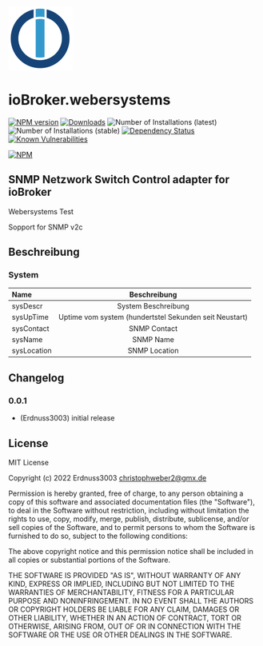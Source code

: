![Logo](admin/webersystems.png)
# ioBroker.webersystems

[![NPM version](http://img.shields.io/npm/v/iobroker.webersystems.svg)](https://www.npmjs.com/package/iobroker.webersystems)
[![Downloads](https://img.shields.io/npm/dm/iobroker.webersystems.svg)](https://www.npmjs.com/package/iobroker.webersystems)
![Number of Installations (latest)](http://iobroker.live/badges/webersystems-installed.svg)
![Number of Installations (stable)](http://iobroker.live/badges/webersystems-stable.svg)
[![Dependency Status](https://img.shields.io/david/Erdnuss3003/iobroker.webersystems.svg)](https://david-dm.org/Erdnuss3003/iobroker.webersystems)
[![Known Vulnerabilities](https://snyk.io/test/github/Erdnuss3003/ioBroker.webersystems/badge.svg)](https://snyk.io/test/github/Erdnuss3003/ioBroker.webersystems)

[![NPM](https://nodei.co/npm/iobroker.webersystems.png?downloads=true)](https://nodei.co/npm/iobroker.webersystems/)

## SNMP Netzwork Switch Control adapter for ioBroker

Webersystems Test

Sopport for SNMP v2c

## Beschreibung

### System

| Name                	| Beschreibung             											|
|:------------------    |:-------------------:      										|
| sysDescr      		| System Beschreibung        										|
| sysUpTime				| Uptime vom system (hundertstel Sekunden seit Neustart)       		|
| sysContact       		| SNMP Contact        												|
| sysName				| SNMP Name        													|
| sysLocation			| SNMP Location        												|

## Changelog

### 0.0.1
* (Erdnuss3003) initial release

## License
MIT License

Copyright (c) 2022 Erdnuss3003 <christophweber2@gmx.de>

Permission is hereby granted, free of charge, to any person obtaining a copy
of this software and associated documentation files (the "Software"), to deal
in the Software without restriction, including without limitation the rights
to use, copy, modify, merge, publish, distribute, sublicense, and/or sell
copies of the Software, and to permit persons to whom the Software is
furnished to do so, subject to the following conditions:

The above copyright notice and this permission notice shall be included in all
copies or substantial portions of the Software.

THE SOFTWARE IS PROVIDED "AS IS", WITHOUT WARRANTY OF ANY KIND, EXPRESS OR
IMPLIED, INCLUDING BUT NOT LIMITED TO THE WARRANTIES OF MERCHANTABILITY,
FITNESS FOR A PARTICULAR PURPOSE AND NONINFRINGEMENT. IN NO EVENT SHALL THE
AUTHORS OR COPYRIGHT HOLDERS BE LIABLE FOR ANY CLAIM, DAMAGES OR OTHER
LIABILITY, WHETHER IN AN ACTION OF CONTRACT, TORT OR OTHERWISE, ARISING FROM,
OUT OF OR IN CONNECTION WITH THE SOFTWARE OR THE USE OR OTHER DEALINGS IN THE
SOFTWARE.